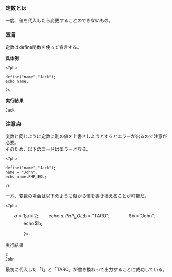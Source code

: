 ### 定数とは  
一度、値を代入したら変更することのできないもの。

### 宣言
定数はdefine関数を使って宣言する。

**具体例**

    <?php
    
    define("name","Jack");
    echo name;

    ?>
    
 **実行結果**

 `Jack`

 ### 注意点
 変数と同じように定数に別の値を上書きしようとするとエラーが出るので注意が必要。  
 そのため、以下のコードはエラーとなる。

    <?php

    define("name","Jack");
    name = "John";
    echo name,PHP_EOL;

    ?>

一方、変数の場合は以下のように後から値を書き換えることが可能だ。

    <?php

　　$a = 1;
　　$a = 2;
　　echo $a,PHP_EOL;
　　　　$b = "TARO";
　　　　$b = "John";
　　　　echo $b;

　　　　?>

 実行結果

    2
    John

最初に代入した「1」と「TARO」が書き換わって出力することに成功している。
